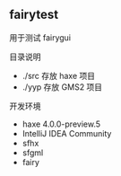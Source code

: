 fairytest 
--
用于测试 fairygui


目录说明
- ./src 存放 haxe 项目
- ./yyp 存放 GMS2 项目

开发环境
- haxe 4.0.0-preview.5
- IntelliJ IDEA Community
- sfhx
- sfgml
- fairy
